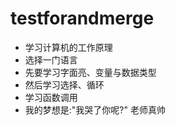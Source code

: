 # testforandmerge

- 学习计算机的工作原理
- 选择一门语言
- 先要学习字面亮、变量与数据类型
- 然后学习选择、循环
- 学习函数调用
- 我的梦想是:"我哭了你呢?"
老师真帅
